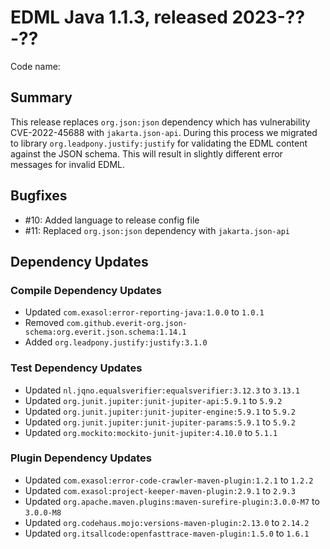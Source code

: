 # EDML Java 1.1.3, released 2023-??-??

Code name:

## Summary

This release replaces `org.json:json` dependency which has vulnerability CVE-2022-45688 with `jakarta.json-api`. During this process we migrated to library `org.leadpony.justify:justify` for validating the EDML content against the JSON schema. This will result in slightly different error messages for invalid EDML.

## Bugfixes

* #10: Added language to release config file
* #11: Replaced `org.json:json` dependency with `jakarta.json-api`

## Dependency Updates

### Compile Dependency Updates

* Updated `com.exasol:error-reporting-java:1.0.0` to `1.0.1`
* Removed `com.github.everit-org.json-schema:org.everit.json.schema:1.14.1`
* Added `org.leadpony.justify:justify:3.1.0`

### Test Dependency Updates

* Updated `nl.jqno.equalsverifier:equalsverifier:3.12.3` to `3.13.1`
* Updated `org.junit.jupiter:junit-jupiter-api:5.9.1` to `5.9.2`
* Updated `org.junit.jupiter:junit-jupiter-engine:5.9.1` to `5.9.2`
* Updated `org.junit.jupiter:junit-jupiter-params:5.9.1` to `5.9.2`
* Updated `org.mockito:mockito-junit-jupiter:4.10.0` to `5.1.1`

### Plugin Dependency Updates

* Updated `com.exasol:error-code-crawler-maven-plugin:1.2.1` to `1.2.2`
* Updated `com.exasol:project-keeper-maven-plugin:2.9.1` to `2.9.3`
* Updated `org.apache.maven.plugins:maven-surefire-plugin:3.0.0-M7` to `3.0.0-M8`
* Updated `org.codehaus.mojo:versions-maven-plugin:2.13.0` to `2.14.2`
* Updated `org.itsallcode:openfasttrace-maven-plugin:1.5.0` to `1.6.1`
